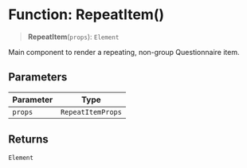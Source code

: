 # Function: RepeatItem()

> **RepeatItem**(`props`): `Element`

Main component to render a repeating, non-group Questionnaire item.

## Parameters

| Parameter | Type |
| ------ | ------ |
| `props` | `RepeatItemProps` |

## Returns

`Element`
